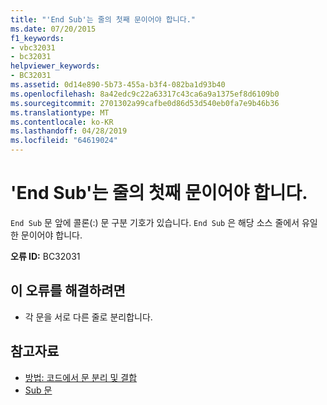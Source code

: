 ```yaml
---
title: "'End Sub'는 줄의 첫째 문이어야 합니다."
ms.date: 07/20/2015
f1_keywords:
- vbc32031
- bc32031
helpviewer_keywords:
- BC32031
ms.assetid: 0d14e890-5b73-455a-b3f4-082ba1d93b40
ms.openlocfilehash: 8a42edc9c22a63317c43ca6a9a1375ef8d6109b0
ms.sourcegitcommit: 2701302a99cafbe0d86d53d540eb0fa7e9b46b36
ms.translationtype: MT
ms.contentlocale: ko-KR
ms.lasthandoff: 04/28/2019
ms.locfileid: "64619024"
---
```

# <a name="end-sub-must-be-the-first-statement-on-a-line"></a>'End Sub'는 줄의 첫째 문이어야 합니다.
`End Sub` 문 앞에 콜론(:) 문 구분 기호가 있습니다. `End Sub` 은 해당 소스 줄에서 유일한 문이어야 합니다.  
  
 **오류 ID:** BC32031  
  
## <a name="to-correct-this-error"></a>이 오류를 해결하려면  
  
- 각 문을 서로 다른 줄로 분리합니다.  
  
## <a name="see-also"></a>참고자료

- [방법: 코드에서 문 분리 및 결합](../../visual-basic/programming-guide/program-structure/how-to-break-and-combine-statements-in-code.md)
- [Sub 문](../../visual-basic/language-reference/statements/sub-statement.md)
